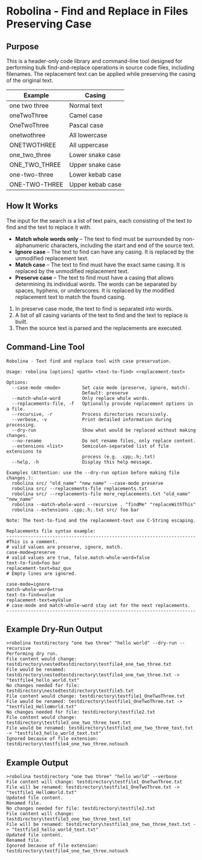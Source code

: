 # Robolina - Find and Replace in Files Preserving Case

## Purpose

This is a header-only code library and command-line tool designed for performing 
bulk find-and-replace operations in source code files, including filenames. The 
replacement text can be applied while preserving the casing of the original text.

| Example        | Casing            |
|--------------- |------------------|
| one two three  | Normal text      |
| oneTwoThree    | Camel case       |
| OneTwoThree    | Pascal case      |
| onetwothree    | All lowercase    |
| ONETWOTHREE    | All uppercase    |
| one_two_three  | Lower snake case |
| ONE_TWO_THREE  | Upper snake case |
| one-two-three  | Lower kebab case |
| ONE-TWO-THREE  | Upper kebab case |

## How It Works

The input for the search is a list of text pairs, each consisting of the text to 
find and the text to replace it with.

* **Match whole words only** – The text to find must be surrounded by 
  non-alphanumeric characters, including the start and end of the source text.
* **Ignore case** – The text to find can have any casing. It is replaced by the 
  unmodified replacement text.
* **Match case** – The text to find must have the exact same casing. It is 
  replaced by the unmodified replacement text.
* **Preserve case** – The text to find must have a casing that allows determining 
  its individual words. The words can be separated by spaces, hyphens, or 
  underscores. It is replaced by the modified replacement text to match the found 
  casing.

1. In preserve case mode, the text to find is separated into words.
2. A list of all casing variants of the text to find and the text to replace is 
   built.
3. Then the source text is parsed and the replacements are executed.

## Command-Line Tool

```
Robolina - Text find and replace tool with case preservation.

Usage: robolina [options] <path> <text-to-find> <replacement-text>

Options:
  --case-mode <mode>        Set case mode (preserve, ignore, match).
                            Default: preserve
  --match-whole-word        Only replace whole words.
  --replacements-file, -f   Optionally provide replacement options in a file.
  --recursive, -r           Process directories recursively.
  --verbose, -v             Print detailed information during processing.
  --dry-run                 Show what would be replaced without making changes.
  --no-rename               Do not rename files, only replace content.
  --extensions <list>       Semicolon-separated list of file extensions to
                            process (e.g. .cpp;.h;.txt)
  --help, -h                Display this help message.

Examples (Attention: use the --dry-run option before making file changes.):
  robolina src/ "old_name" "new_name" --case-mode preserve
  robolina src/ --replacements-file replacements.txt
  robolina src/ --replacements-file more_replacements.txt "old_name" "new_name"
  robolina --match-whole-word --recursive . "findMe" "replaceWithThis"
  robolina --extensions .cpp;.h;.txt src/ foo bar

Note: The text-to-find and the replacement-text use C-String escaping.

Replacements file syntax example:
----------------------------------------------------------------------
#This is a comment.
# valid values are preserve, ignore, match.
case-mode=preserve
# valid values are true, false.match-whole-word=false
text-to-find=foo bar
replacement-text=baz_qux
# Empty lines are ignored.

case-mode=ignore
match-whole-word=true
text-to-find=value
replacement-text=myValue
# case-mode and match-whole-word stay set for the next replacements.
----------------------------------------------------------------------
```

## Example Dry-Run Output
```
>robolina testdirectory "one two three" "hello world" --dry-run --recursive
Performing dry run.
File content would change: testdirectory\nestedtestdirectory\testfile4_one_two_three.txt
File would be renamed: testdirectory\nestedtestdirectory\testfile4_one_two_three.txt -> "testfile4_hello_world.txt"
No changes needed for file: testdirectory\nestedtestdirectory\testfile5.txt
File content would change: testdirectory\testfile1_OneTwoThree.txt
File would be renamed: testdirectory\testfile1_OneTwoThree.txt -> "testfile1_HelloWorld.txt"
No changes needed for file: testdirectory\testfile2.txt
File content would change: testdirectory\testfile3_one_two_three_text.txt
File would be renamed: testdirectory\testfile3_one_two_three_text.txt -> "testfile3_hello_world_text.txt"
Ignored because of file extension: testdirectory\testfile4_one_two_three.notouch
```

## Example Output
```
>robolina testdirectory "one two three" "hello world" --verbose
File content will change: testdirectory\testfile1_OneTwoThree.txt
File will be renamed: testdirectory\testfile1_OneTwoThree.txt -> "testfile1_HelloWorld.txt"
Updated file content.
Renamed file.
No changes needed for file: testdirectory\testfile2.txt
File content will change: testdirectory\testfile3_one_two_three_text.txt
File will be renamed: testdirectory\testfile3_one_two_three_text.txt -> "testfile3_hello_world_text.txt"
Updated file content.
Renamed file.
Ignored because of file extension: testdirectory\testfile4_one_two_three.notouch
```
